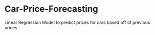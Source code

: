 # Car-Price-Forecasting
Linear Regression Model to predict prices for cars based off of previous prices
